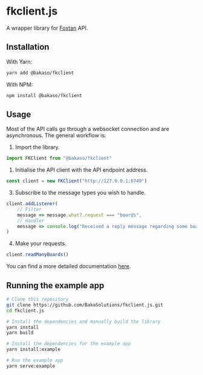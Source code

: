 # fkclient.js

A wrapper library for [Foxtan](https://github.com/BakaSolutions/foxtan) API.

## Installation

With Yarn:

```bash
yarn add @bakaso/fkclient
```

With NPM:

```bash
npm install @bakaso/fkclient
```

## Usage

Most of the API calls go through a websocket connection and are asynchronous. The general workflow is:

1. Import the library.

```javascript
import FKClient from "@bakaso/fkclient"
```

1. Initialise the API client with the API endpoint address.

```javascript
const client = new FKClient("http://127.0.0.1:6749")
```

3. Subscribe to the message types you wish to handle.

```javascript
client.addListener(
	// Filter
	message => message.what?.request === "boards",
	// Handler
	message => console.log("Received a reply message regarding some boards:", message.data))
)
```

4. Make your requests.

```javascript
client.readManyBoards()
```

You can find a more detailed documentation [here](docs/README.md).

## Running the example app

```bash
# Clone this repository
git clone https://github.com/BakaSolutions/fkclient.js.git
cd fkclient.js

# Install the dependencies and manually build the library
yarn install
yarn build

# Install the dependencies for the example app
yarn install:example

# Run the example app
yarn serve:example
```
